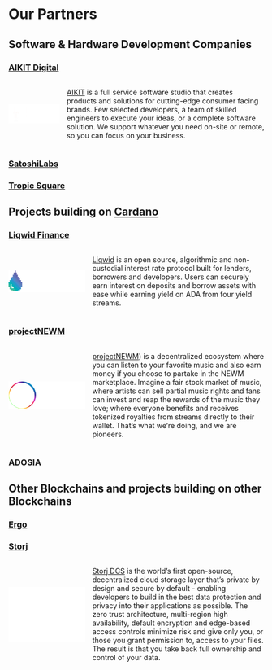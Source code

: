 # Our Partners

## Software & Hardware Development Companies

### [AIKIT Digital](https://www.aikitdigital.com/)
<div style="display: flex; align-items: center;">
    <img
        style="width: 20%; float: left; padding-right: 1em;"
        src="assets/AIKIT-digital-logo-white.png"
        alt="AIKIT Digital Logo"
    />

[AIKIT](https://www.aikitdigital.com/) is a full service software studio that creates products and solutions for cutting-edge consumer facing brands. Few selected developers, a team of skilled engineers to execute your ideas, or a complete software solution. We support whatever you need on-site or remote, so you can focus on your business.
</div>
<p style="clear: both;" />

### [SatoshiLabs](https://satoshilabs.com/)

### [Tropic Square](https://tropicsquare.com/)

## Projects building on [Cardano](/about-cardano/)

### [Liqwid Finance](https://liqwid.finance/)
<div style="display: flex; align-items: center;">
    <img
        style="width: 30%; float: left; padding-right: 1em;"
        src="assets/liqwid.svg"
        alt="Liqwid Finance Logo"
    />

[Liqwid](https://liqwid.finance/) is an open source, algorithmic and non-custodial interest rate protocol built for lenders, borrowers and developers. Users can securely earn interest on deposits and borrow assets with ease while earning yield on ADA from four yield streams.
</div>
<p style="clear: both;" />

### [projectNEWM](https://projectnewm.io/)
<div style="display: flex; align-items: center;">
    <img
        style="width: 30%; float: left; padding-right: 1em;"
        src="assets/projectNEWM.png"
        alt="projectNEWM Logo"
    />

[projectNEWM](https://projectnewm.io/)) is a decentralized ecosystem where you can listen to your favorite music and also earn money if you choose to partake in the NEWM marketplace. Imagine a fair stock market of music, where artists can sell partial music rights and fans can invest and reap the rewards of the music they love; where everyone benefits and receives tokenized royalties from streams directly to their wallet. That’s what we’re doing, and we are pioneers.
</div>
<p style="clear: both;" />



### ADOSIA

## Other Blockchains and projects building on other Blockchains

### [Ergo](https://ergoplatform.org/en/)


### [Storj](https://www.storj.io/)
<div style="display: flex; align-items: center;">
    <img
        style="width: 30%; float: left; padding-right: 1em; filter: brightness(0) invert(1);"
        src="assets/Storj-color-horizontal.svg"
        alt="Storj Logo"
    />

[Storj DCS](https://www.storj.io/) is the world’s first open-source, decentralized cloud storage layer that’s private by design and secure by default - enabling developers to build in the best data protection and privacy into their applications as possible. The zero trust architecture, multi-region high availability, default encryption and edge-based access controls minimize risk and give only you, or those you grant permission to, access to your files. The result is that you take back full ownership and control of your data.
</div>
<p style="clear: both;" />
